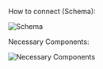 How to connect (Schema):

![Schema](https://user-images.githubusercontent.com/64807233/116353946-f854cd80-a7f7-11eb-9df6-828c52e58450.jpg)

Necessary Components: 

![Necessary Components](https://user-images.githubusercontent.com/64807233/116354178-51bcfc80-a7f8-11eb-91ff-7c76d292327e.jpg)


